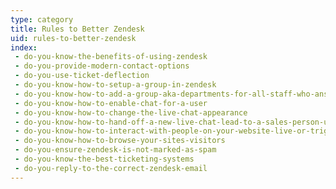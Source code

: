```yaml
---
type: category
title: Rules to Better Zendesk
uid: rules-to-better-zendesk
index:
 - do-you-know-the-benefits-of-using-zendesk
 - do-you-provide-modern-contact-options
 - do-you-use-ticket-deflection
 - do-you-know-how-to-setup-a-group-in-zendesk
 - do-you-know-how-to-add-a-group-aka-departments-for-all-staff-who-answer-live-chats
 - do-you-know-how-to-enable-chat-for-a-user
 - do-you-know-how-to-change-the-live-chat-appearance
 - do-you-know-how-to-hand-off-a-new-live-chat-lead-to-a-sales-person-using-support
 - do-you-know-how-to-interact-with-people-on-your-website-live-or-trigger-when-people-land-on-certain-pages
 - do-you-know-how-to-browse-your-sites-visitors
 - do-you-ensure-zendesk-is-not-marked-as-spam
 - do-you-know-the-best-ticketing-systems
 - do-you-reply-to-the-correct-zendesk-email
---
```





